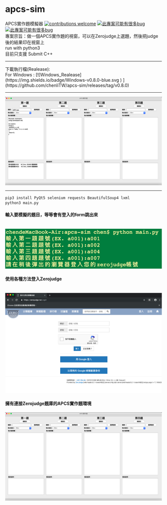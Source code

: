 ﻿# apcs-sim
APCS實作題模擬器
[![contributions welcome](https://img.shields.io/badge/contributions-welcome-brightgreen.svg?style=flat)](https://github.com/chenliTW/apcs-sim/issues)  [![此專案可能有很多bug](https://img.shields.io/badge/%E6%AD%A4%E5%B0%88%E6%A1%88-%E5%8F%AF%E8%83%BD%E6%9C%89%E5%BE%88%E5%A4%9Abug-red.svg)](https://github.com/chenliTW/apcs-sim/)
[![此專案可能有很多bug](https://img.shields.io/badge/APCS-%E5%AF%A6%E4%BD%9C%E9%A1%8C%E5%A5%BD%E9%9B%A3-red.svg)](https://apcs.csie.ntnu.edu.tw/)
<br>
專案宗旨：做一個APCS實作題的視窗，可以在Zerojudge上選題，然後把judge後的結果印在視窗上<br>
run with python3<br>
目前只支援 Submit C++<br>
<hr>
下載執行檔(Realease):<br>
For Windows : [![Windows_Realease](https://img.shields.io/badge/Windows-v0.8.0-blue.svg ) ](https://github.com/chenliTW/apcs-sim/releases/tag/v0.8.0)
<hr>
<img src="./img/0.png">
<hr>

```
pip3 install PyQt5 selenium requests BeautifulSoup4 lxml
python3 main.py
```
<h4>輸入要模擬的題目，等等會有登入的form跳出來</h4>
<br>
<img src="./img/1.png">
<br>
<h4>使用各種方法登入Zerojudge</h4>
<br>
<img src="./img/2.png">
<br>
<h4>擁有連接Zerojudge題庫的APCS實作題環境</h4>
<img src="./img/3.png">

